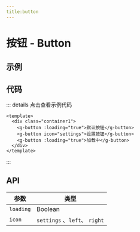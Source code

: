 ```yaml
---
title:button
---
```

# 按钮 - Button

## 示例

<ClientOnly>
  <button-demos></button-demos>
</ClientOnly>

## 代码

::: details 点击查看示例代码
```vue
<template>
  <div class="container1">
    <g-button :loading="true">默认按钮</g-button>
    <g-button icon="settings">设置按钮</g-button>
    <g-button :loading="true">加载中</g-button>
  </div>
</template>
```
:::

## API

|    参数        |     类型                                                       |
|------------|------------------------------------------------------------|
| `loading`     | Boolean |
| `icon`    | `settings` 、`left`、 `right`|                                                |